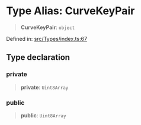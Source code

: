 # Type Alias: CurveKeyPair

> **CurveKeyPair**: `object`

Defined in: [src/Types/index.ts:67](https://github.com/Fokusdotid/bail/blob/cf6cc85134e12081bc635cea02cc0eee74033a81/src/Types/index.ts#L67)

## Type declaration

### private

> **private**: `Uint8Array`

### public

> **public**: `Uint8Array`
